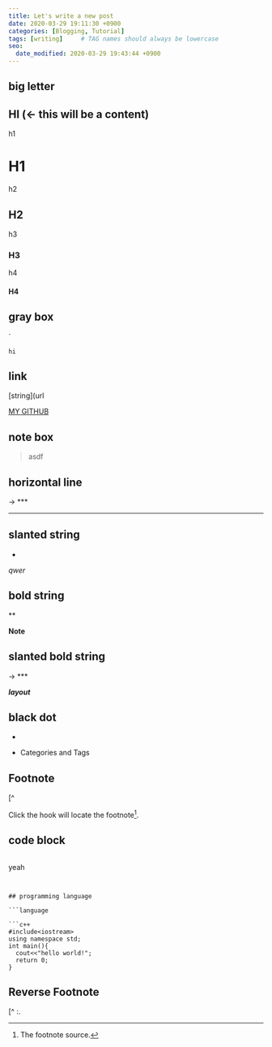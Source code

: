 ```yaml
---
title: Let's write a new post
date: 2020-03-29 19:11:30 +0900
categories: [Blogging, Tutorial]
tags: [writing]     # TAG names should always be lowercase
seo:
  date_modified: 2020-03-29 19:43:44 +0900
---
```


## big letter

##

## HI (<- this will be a content)


h1

# H1


h2

<h2 data-toc-skip>H2</h2>


h3

<h3 data-toc-skip>H3</h3>


h4

#### H4


## gray box

`

`hi`  


## link

[string](url

[MY GITHUB](https://github.com/rlapo213/)


## note box

>

>asdf


## horizontal line

-> ***

***


## slanted string

*

*qwer*


## bold string

**

**Note**


## slanted bold string

->  ***

***layout***


## black dot

-

- Categories and Tags


## Footnote

[^

Click the hook will locate the footnote[^footnote].


## code block

```

```
yeah
```


## programming language

```language

```c++
#include<iostream>
using namespace std;
int main(){
  cout<<"hello world!";
  return 0;
}
```


## Reverse Footnote

[^ :.

[^footnote]: The footnote source.

